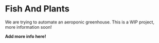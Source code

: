 # Fish And Plants

We are trying to automate an aeroponic greenhouse. This is a WIP project, more information soon!

**Add more info here!**
